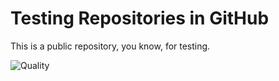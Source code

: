 # Testing Repositories in GitHub

This is a public repository, you know, for testing.

![Quality](https://github.com/olsonjr/test_repos/actions/workflows/python-pr.yml/badge.svg?branch=main)

